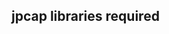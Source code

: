 ## jpcap libraries required 

<!-- 
``` java
// captures
import jpcap.JpcapCaptor;
import jpcap.JpcapSender;
import jpcap.NetworkInterfaceAddress;
import jpcap.NetworkInterface;
import jpcap.PacketReceiver;

// sniffers
import jpcap.packet.Packet;
import jpcap.packet.ARPPacket;
import jpcap.packet.ICMPPacket;
```
-->
